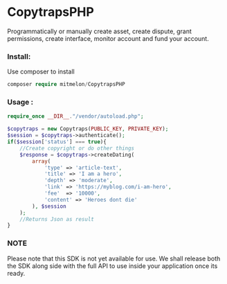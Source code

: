 # CopytrapsPHP
 Programmatically or manually create asset, create dispute, grant permissions, create interface, monitor account and fund your account.

### Install:

Use composer to install

```php
composer require mitmelon/CopytrapsPHP
```

### Usage :

```php
require_once __DIR__."/vendor/autoload.php";

$copytraps = new Copytraps(PUBLIC_KEY, PRIVATE_KEY);
$session = $copytraps->authenticate();
if($session['status'] === true){
    //Create copyright or do other things
    $response = $copytraps->createDating(
        array(
            'type' => 'article-text',
            'title' => 'I am a hero',
            'depth' => 'moderate',
            'link' => 'https://myblog.com/i-am-hero',
            'fee'  => '10000',
            'content' => 'Heroes dont die'
        ), $session
    );
    //Returns Json as result
}
```

### NOTE

Please note that this SDK is not yet available for use. We shall release both the SDK along side with the full API to use inside your application once its ready.